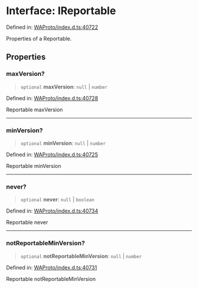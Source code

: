 # Interface: IReportable

Defined in: [WAProto/index.d.ts:40722](https://github.com/Fokusdotid/bail/blob/8a30cf93a8ac726f06d1ad6578695812a8253e53/WAProto/index.d.ts#L40722)

Properties of a Reportable.

## Properties

### maxVersion?

> `optional` **maxVersion**: `null` \| `number`

Defined in: [WAProto/index.d.ts:40728](https://github.com/Fokusdotid/bail/blob/8a30cf93a8ac726f06d1ad6578695812a8253e53/WAProto/index.d.ts#L40728)

Reportable maxVersion

***

### minVersion?

> `optional` **minVersion**: `null` \| `number`

Defined in: [WAProto/index.d.ts:40725](https://github.com/Fokusdotid/bail/blob/8a30cf93a8ac726f06d1ad6578695812a8253e53/WAProto/index.d.ts#L40725)

Reportable minVersion

***

### never?

> `optional` **never**: `null` \| `boolean`

Defined in: [WAProto/index.d.ts:40734](https://github.com/Fokusdotid/bail/blob/8a30cf93a8ac726f06d1ad6578695812a8253e53/WAProto/index.d.ts#L40734)

Reportable never

***

### notReportableMinVersion?

> `optional` **notReportableMinVersion**: `null` \| `number`

Defined in: [WAProto/index.d.ts:40731](https://github.com/Fokusdotid/bail/blob/8a30cf93a8ac726f06d1ad6578695812a8253e53/WAProto/index.d.ts#L40731)

Reportable notReportableMinVersion
